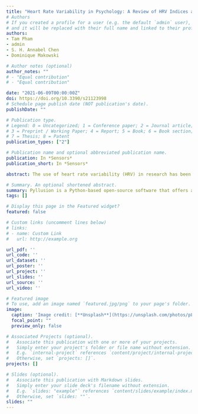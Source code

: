 ```yaml
---
title: "Heart Rate Variability in Psychology: A Review of HRV Indices and an Analysis Tutorial"
# Authors
# If you created a profile for a user (e.g. the default `admin` user), write the username (folder name) here 
# and it will be replaced with their full name and linked to their profile.
authors:
- Tam Pham
- admin
- S. H. Annabel Chen
- Dominique Makowski

# Author notes (optional)
author_notes: ""
# - "Equal contribution"
# - "Equal contribution"

date: "2021-06-09T00:00:00Z"
doi: https://doi.org/10.3390/s21123998
# Schedule page publish date (NOT publication's date).
publishDate: ""

# Publication type.
# Legend: 0 = Uncategorized; 1 = Conference paper; 2 = Journal article;
# 3 = Preprint / Working Paper; 4 = Report; 5 = Book; 6 = Book section;
# 7 = Thesis; 8 = Patent
publication_types: ["2"]

# Publication name and optional abbreviated publication name.
publication: In *Sensors*
publication_short: In *Sensors*

abstract: The use of heart rate variability (HRV) in research has been greatly popularized over the past decades due to the ease and affordability of HRV collection, coupled with its clinical relevance and significant relationships with psychophysiological constructs and psychopathological disorders. Despite the wide use of electrocardiograms (ECG) in research and advancements in sensor technology, the analytical approach and steps applied to obtain HRV measures can be seen as complex. Thus, this poses a challenge to users who may not have the adequate background knowledge to obtain the HRV indices reliably. To maximize the impact of HRV-related research and its reproducibility, parallel advances in users’ understanding of the indices and the standardization of analysis pipelines in its utility will be crucial. This paper addresses this gap and aims to provide an overview of the most up-to-date and commonly used HRV indices, as well as common research areas in which these indices have proven to be very useful, particularly in psychology. In addition, we also provide a step-by-step guide on how to perform HRV analysis using an integrative neurophysiological toolkit, NeuroKit2.

# Summary. An optional shortened abstract.
summary: Pyllusion is a Python-based open-source software that offers a framework to manipulate and generate illusions in a systematic way, compatible with different output formats such as image files (.png, .jpg, .tiff, etc.) or experimental software.
tags: []

# Display this page in the Featured widget?
featured: false

# Custom links (uncomment lines below)
# links:
# - name: Custom Link
#   url: http://example.org

url_pdf: ''
url_code: ''
url_dataset: ''
url_poster: ''
url_project: ''
url_slides: ''
url_source: ''
url_video: ''

# Featured image
# To use, add an image named `featured.jpg/png` to your page's folder. 
image:
  caption: 'Image credit: [**Unsplash**](https://unsplash.com/photos/pLCdAaMFLTE)'
  focal_point: ""
  preview_only: false

# Associated Projects (optional).
#   Associate this publication with one or more of your projects.
#   Simply enter your project's folder or file name without extension.
#   E.g. `internal-project` references `content/project/internal-project/index.md`.
#   Otherwise, set `projects: []`.
projects: []

# Slides (optional).
#   Associate this publication with Markdown slides.
#   Simply enter your slide deck's filename without extension.
#   E.g. `slides: "example"` references `content/slides/example/index.md`.
#   Otherwise, set `slides: ""`.
slides: ""
---
```

